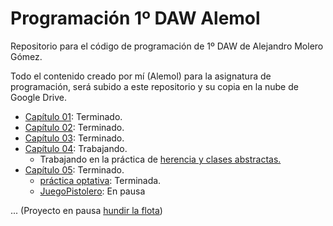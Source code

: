 # Programación 1º DAW Alemol
Repositorio para el código de programación de 1º DAW de Alejandro Molero Gómez.

Todo el contenido creado por mí (Alemol) para la asignatura de programación, será subido a este repositorio y su copia en la nube de Google Drive. 

* [Capítulo 01](https://github.com/alemolamg/ProgramacionDAW1/tree/master/src/Capitulo01/bloque1): Terminado.
* [Capítulo 02](https://github.com/alemolamg/ProgramacionDAW1/tree/master/src/capitulo02): Terminado.
* [Capítulo 03](https://github.com/alemolamg/ProgramacionDAW1/tree/master/src/capitulo03): Terminado.
* [Capítulo 04](https://github.com/alemolamg/ProgramacionDAW1/tree/master/src/capitulo04): Trabajando.
  * Trabajando en la práctica de [herencia y clases abstractas.](https://github.com/alemolamg/ProgramacionDAW1/tree/master/src/capitulo04/ejerciciosSobreHerencia)
* [Capítulo 05](https://github.com/alemolamg/ProgramacionDAW1/tree/master/src/capitulo05): Terminado.
  * [práctica optativa](https://github.com/alemolamg/ProgramacionDAW1/tree/master/src/capitulo05/optativo01): Terminada.
  * [JuegoPistolero](https://github.com/alemolamg/ProgramacionDAW1/tree/master/src/capitulo05/juegoPistolero): En pausa


 ... (Proyecto en pausa [hundir la flota](https://github.com/alemolamg/hundirLaFlotaDAW))
